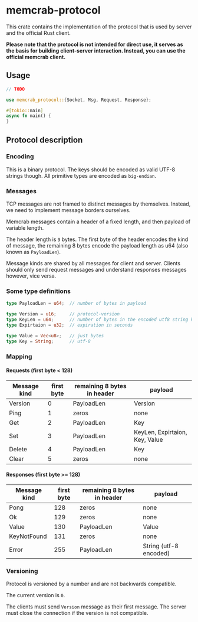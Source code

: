 # memcrab-protocol

This crate contains the implementation of the protocol that is used by server and the official Rust client.

**Please note that the protocol is not intended for direct use,
it serves as the basis for building client-server interaction.
Instead, you can use the official memcrab client.**

## Usage 
```rust
// TODO

use memcrab_protocol::{Socket, Msg, Request, Response};

#[tokio::main]
async fn main() {
}
```

## Protocol description

### Encoding

This is a binary protocol. The keys should be encoded as valid UTF-8 strings though.
All primitive types are encoded as `big-endian`.

### Messages 
TCP messages are not framed to distinct messages by themselves. Instead, we need to implement message borders ourselves.

Memcrab messages contain a header of a fixed length, and then payload of variable length.

The header length is `9` bytes.
The first byte of the header encodes the kind of message,
the remaining 8 bytes encode the payload length as u64 (also known as `PayloadLen`).

Message kinds are shared by all messages for client and server.
Clients should only send request messages and understand responses messages however, vice versa.

### Some type definitions

```rs
type PayloadLen = u64;  // number of bytes in payload

type Version = u16;     // protocol-version
type KeyLen = u64;      // number of bytes in the encoded utf8 string key
type Expirtaion = u32;  // expiration in seconds

type Value = Vec<u8>;   // just bytes
type Key = String;      // utf-8
```

### Mapping

#### Requests (first byte < 128)
| Message kind     | first byte | remaining 8 bytes in header | payload
| ---              | ---        | ---                         | --- 
|    Version       | 0          | PayloadLen                  | Version
|    Ping          | 1          | zeros                       | none
|    Get           | 2          | PayloadLen                  | Key
|    Set           | 3          | PayloadLen                  | KeyLen, Expirtaion, Key, Value
|    Delete        | 4          | PayloadLen                  | Key
|    Clear         | 5          | zeros                       | none

#### Responses (first byte >= 128)
| Message kind    | first byte | remaining 8 bytes in header | payload
| ---             | ---        | ---                         | --- 
|    Pong         | 128        | zeros                       | none
|    Ok           | 129        | zeros                       | none
|    Value        | 130        | PayloadLen                  | Value
|    KeyNotFound  | 131        | zeros                       | none
|    Error        | 255        | PayloadLen                  | String (utf-8 encoded)

### Versioning
Protocol is versioned by a number and are not backwards compatible.

The current version is `0`.

The clients must send `Version` message as their first message. The server must close the connection if the version is not compatible.
